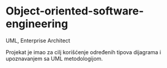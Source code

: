 # Object-oriented-software-engineering
UML, Enterprise Architect

Projekat je imao za cilj korišćenje određenih tipova dijagrama i upoznavanjem sa UML metodologijom.
